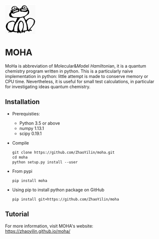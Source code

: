 <div align="left">
  <img src="https://github.com/ZhaoYilin/moha/blob/master/sphinx/pictures/moha.png"
       height="100px"/>
</div>


MOHA
==================================

MoHa is abbreviation of *Mo*lecular&*Mo*del *Ha*miltonian, it is a quantum chemistry program written in python. This is a particularly naive implementation in python: little attempt is made to conserve memory or CPU time. Nevertheless, it is useful for small test calculations, in particular for investigating ideas  quantum chemistry.




Installation
------------

* Prerequisties:

  - Python 3.5 or above
  - numpy 1.13.1 
  - scipy 0.19.1  

* Compile

      git clone https://github.com/ZhaoYilin/moha.git
      cd moha
      python setup.py install --user
      
* From pypi

      pip install moha  
  
* Using pip to install python package on GitHub

      pip install git+https://github.com/ZhaoYilin/moha

  
  
  
Tutorial
--------

For more information, visit MOHA's website: https://zhaoyilin.github.io/moha/
